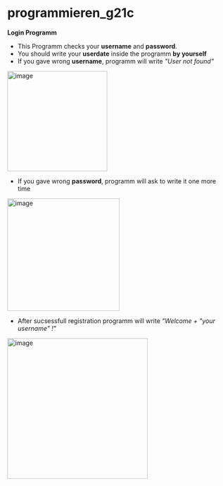 # programmieren_g21c
**Login Programm**
- This Programm checks your **username** and **password**. 
- You should write your **userdate** inside the programm **by yourself** 
- If you gave wrong **username**, programm will write *"User not found"* 
 <img width="227" alt="image" src="https://user-images.githubusercontent.com/96227602/146333178-1385a378-be54-4091-855c-72bd5810c8d7.png">
 
- If you gave wrong **password**, programm will ask to write it one more time 

<img width="255" alt="image" src="https://user-images.githubusercontent.com/96227602/146333379-255bd4eb-eab0-4a43-b387-ece1349c8666.png">

- After sucsessfull registration programm will write *"Welcome + "your username" !"*
<img width="319" alt="image" src="https://user-images.githubusercontent.com/96227602/146333953-33534f3e-0cea-4e7a-a6a8-0ee17ab323ae.png">


